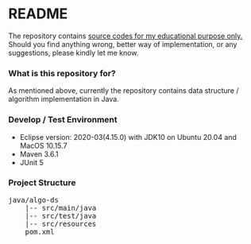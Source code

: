 # README #

The repository contains <ins>source codes for my educational purpose only.</ins> Should you find anything wrong, better way of implementation, or any suggestions, please kindly let me know.


### What is this repository for? ###

As mentioned above, currently the repository contains data structure / algorithm implementation in Java.

### Develop / Test Environment ###

* Eclipse version: 2020-03(4.15.0) with JDK10 on Ubuntu 20.04 and MacOS 10.15.7
* Maven 3.6.1
* JUnit 5

### Project Structure ###


<pre>
java/algo-ds
	|-- src/main/java
	|-- src/test/java  
	|-- src/resources     
	pom.xml               
</pre>
